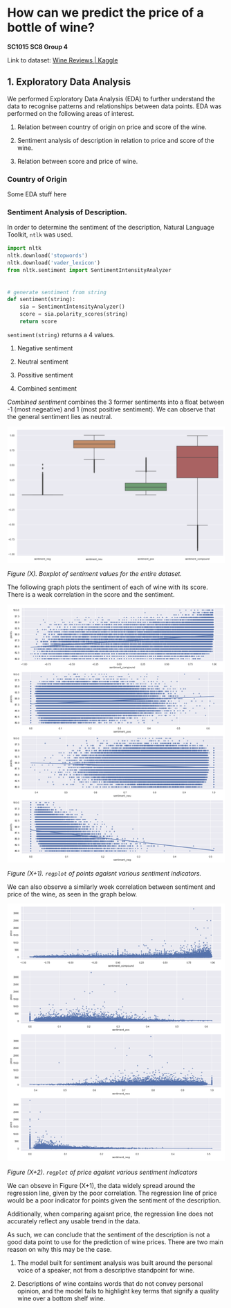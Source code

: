 # How can we predict the price of a bottle of wine?

**SC1015 SC8 Group 4**

Link to dataset: [Wine Reviews | Kaggle](https://www.kaggle.com/zynicide/wine-reviews?select=winemag-data-130k-v2.csv)

## 1. Exploratory Data Analysis

We performed Exploratory Data Analysis (EDA) to further understand the data to recognise patterns and relationships between data points. EDA was performed on the following areas of interest.

1. Relation between country of origin on price and score of the wine.

2. Sentiment analysis of description in relation to price and score of the wine.

3. Relation between score and price of wine.

### Country of Origin

Some EDA stuff here

### Sentiment Analysis of Description.

In order to determine the sentiment of the description, Natural Language Toolkit, `ntlk` was used.

```python
import nltk
nltk.download('stopwords')
nltk.download('vader_lexicon')
from nltk.sentiment import SentimentIntensityAnalyzer


# generate sentiment from string
def sentiment(string):
    sia = SentimentIntensityAnalyzer()
    score = sia.polarity_scores(string)
    return score
```

`sentiment(string)` returns a 4 values.

1. Negative sentiment

2. Neutral sentiment

3. Possitive sentiment

4. Combined sentiment

*Combined sentiment* combines the 3 former sentiments into a float between -1 (most negeative) and 1 (most positive sentiment). We can observe that the general sentiment lies as neutral.

![Unknown.png](https://raw.githubusercontent.com/TsienJin/SC1015-Project/main/readme_imgs/sentimentAnalysis/Screenshot%202022-03-09%20at%2012.07.34.png)

*Figure (X). Boxplot of sentiment values for the entire dataset.*

The following graph plots the sentiment of each of wine with its score. There is a weak correlation in the score and the sentiment.

![Unknown-1.png](https://raw.githubusercontent.com/TsienJin/SC1015-Project/main/readme_imgs/sentimentAnalysis/Screenshot%202022-03-09%20at%2012.08.40.png)

*Figure (X+1). `regplot` of points agaisnt various sentiment indicators.*

We can also observe a similarly week correlation between sentiment and price of the wine, as seen in the graph below.

![Unknown-2.png](https://raw.githubusercontent.com/TsienJin/SC1015-Project/main/readme_imgs/sentimentAnalysis/Screenshot%202022-03-09%20at%2012.09.04.png)

*Figure (X+2). `regplot` of price agaisnt various sentiment indicators*



We can obseve in Figure (X+1), the data widely spread around the regression line, given by the poor correlation. The regression line of price would be a poor indicator for points given the sentiment of the description.



Additionally, when comparing agaisnt price, the regression line does not accurately reflect any usable trend in the data.



As such, we can conclude that the sentiment of the description is not a good data point to use for the prediction of wine prices. There are two main reason on why this may be the case.

1. The model built for sentiment analysis was built around the personal voice of a speaker, not from a descriptive standpoint for wine.

2. Descriptions of wine contains words that do not convey personal opinion, and the model fails to highlight key terms that signify a quality wine over a bottom shelf wine.
